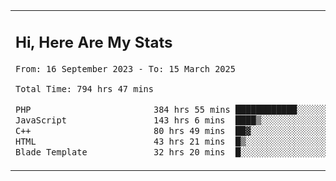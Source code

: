 <table>
 <tr>
  <td>
      <h2>Hi, Here Are My Stats</h2>
 <!--START_SECTION:waka-->

```txt
From: 16 September 2023 - To: 15 March 2025

Total Time: 794 hrs 47 mins

PHP                        384 hrs 55 mins ████████████░░░░░░░░░░░░░   47.80 %
JavaScript                 143 hrs 6 mins  ████▒░░░░░░░░░░░░░░░░░░░░   17.77 %
C++                        80 hrs 49 mins  ██▓░░░░░░░░░░░░░░░░░░░░░░   10.04 %
HTML                       43 hrs 21 mins  █▒░░░░░░░░░░░░░░░░░░░░░░░   05.38 %
Blade Template             32 hrs 20 mins  █░░░░░░░░░░░░░░░░░░░░░░░░   04.02 %
```

<!--END_SECTION:waka-->
  </td>
    <td>
   <div align="start">
        <a href="https://open.spotify.com/user/dxso20he52f5d4ti73duavf95">
        <img width="200px" src="https://spotify-github-profile.kittinanx.com/api/view.svg?uid=dxso20he52f5d4ti73duavf95&cover_image=true&theme=default&show_offline=false&background_color=121212&interchange=false" alt="Spotify Now Playing">
    </a>
</div> 

  </td>
 </tr>

</table>





